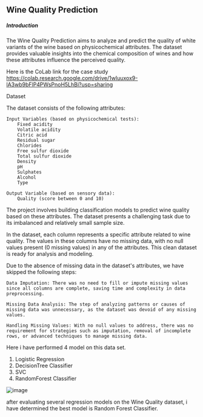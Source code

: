 <h2>Wine Quality Prediction</h2>
<h5>Introduction</h5>


The Wine Quality Prediction aims to analyze and predict the quality of white variants of the wine based on physicochemical attributes. The dataset provides valuable insights into the chemical composition of wines and how these attributes influence the perceived quality.


Here is the CoLab link for the case study
https://colab.research.google.com/drive/1wIuuxox9-lA3wb9bFlP4PWsPnoH5LhBi?usp=sharing



Dataset

The dataset consists of the following attributes:

    Input Variables (based on physicochemical tests):
        Fixed acidity
        Volatile acidity
        Citric acid
        Residual sugar
        Chlorides
        Free sulfur dioxide
        Total sulfur dioxide
        Density
        pH
        Sulphates
        Alcohol
        Type

    Output Variable (based on sensory data):
        Quality (score between 0 and 10)

The project involves building classification models to predict wine quality based on these attributes. The dataset presents a challenging task due to its imbalanced and relatively small sample size.


In the dataset, each column represents a specific attribute related to wine quality. The values in these columns have no missing data, with no null values present (0 missing values) in any of the attributes. This clean dataset is ready for analysis and modeling.

Due to the absence of missing data in the dataset's attributes, we have skipped the following steps:


    Data Imputation: There was no need to fill or impute missing values since all columns are complete, saving time and complexity in data preprocessing.
    
    Missing Data Analysis: The step of analyzing patterns or causes of missing data was unnecessary, as the dataset was devoid of any missing values.

    Handling Missing Values: With no null values to address, there was no requirement for strategies such as imputation, removal of incomplete rows, or advanced techniques to manage missing data.

Here i have performed 4 model on this data set. 
1. Logistic Regression
2. DecisionTree Classifier
3. SVC
4. RandomForest Classifier

![image](https://github.com/mesba-islam/WineQualityPrediction/assets/82472635/b4922d90-8742-4c26-8255-543797759e03)


after evaluating several regression models on the Wine Quality dataset, i have determined the best model is Random Forest Classifier.
